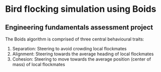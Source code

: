 # Bird flocking simulation using Boids
## Engineering fundamentals assessment project

The Boids algorithm is comprised of three central behavioural traits:

1. Separation: Steering to avoid crowding local flockmates
2. Alignment: Steering towards the average heading of local flockmates
3. Cohesion: Steering to move towards the average position (center of mass) of local flockmates

